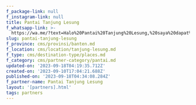 ```yaml
---
f_package-link: null
f_instagram-link: null
title: Pantai Tanjung Lesung
f_whatsapp-link: >-
  https://wa.me/?text=Halo%20Pantai%20Tanjung%20Lesung,%20saya%20dapat%20info%20dari%20@loocale.id%20dan%20punya%20pertanyaan
slug: pantai-tanjung-lesung
f_province: cms/provinsi/banten.md
f_location: cms/location/tanjung-lesung.md
f_type: cms/destination-type/places.md
f_category: cms/partner-category/pantai.md
updated-on: '2023-09-18T04:19:35.712Z'
created-on: '2023-09-10T17:04:21.688Z'
published-on: '2023-09-18T04:34:08.284Z'
f_partner-name: Pantai Tanjung Lesung
layout: '[partners].html'
tags: partners
---
```



